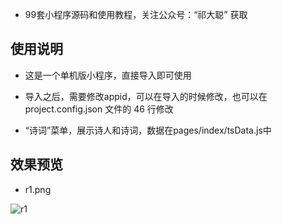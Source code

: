 
- 99套小程序源码和使用教程，关注公众号：“祁大聪” 获取

## 使用说明

- 这是一个单机版小程序，直接导入即可使用

- 导入之后，需要修改appid，可以在导入的时候修改，也可以在 project.config.json 文件的 46 行修改

- “诗词”菜单，展示诗人和诗词，数据在pages/index/tsData.js中

## 效果预览

- r1.png

![r1](https://cdn.jsdelivr.net/gh/qicongmark/blob-img@master/20220615/r1.2vdgohgcuzg0.webp)




